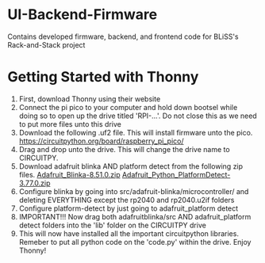 # UI-Backend-Firmware
Contains developed firmware, backend, and frontend code for BLiSS's Rack-and-Stack project
# Getting Started with Thonny
1) First, download Thonny using their website
2) Connect the pi pico to your computer and hold down bootsel while doing so to open up the drive titled 'RPI-...'. Do not close this as we need to put more files unto this drive
3) Download the following .uf2 file. This will install firmware unto the pico. https://circuitpython.org/board/raspberry_pi_pico/
4) Drag and drop unto the drive. This will change the drive name to CIRCUITPY.
5) Download adafruit blinka AND platform detect from the following zip files. [Adafruit_Blinka-8.51.0.zip](https://github.com/user-attachments/files/18597279/Adafruit_Blinka-8.51.0.zip)
[Adafruit_Python_PlatformDetect-3.77.0.zip](https://github.com/user-attachments/files/18597283/Adafruit_Python_PlatformDetect-3.77.0.zip)
6) Configure blinka by going into src/adafruit-blinka/microcontroller/ and deleting EVERYTHING except the rp2040 and rp2040.u2if folders
7) Configure platform-detect by just going to adafruit_platform detect
8) IMPORTANT!!! Now drag both adafruitblinka/src AND adafruit_platform detect folders into the 'lib' folder on the CIRCUITPY drive
9) This will now have installed all the important circuitpython libraries. Remeber to put all python code on the 'code.py' within the drive. Enjoy Thonny!

